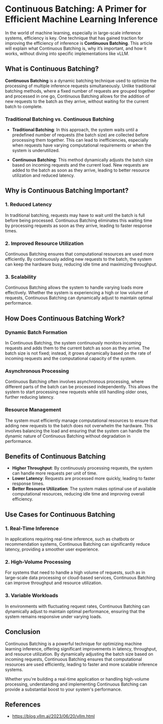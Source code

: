 # Continuous Batching: A Primer for Efficient Machine Learning Inference

In the world of machine learning, especially in large-scale inference systems, efficiency is key. One technique that has gained traction for improving the efficiency of inference is **Continuous Batching**. This article will explain what Continuous Batching is, why it’s important, and how it works, without diving into specific implementations like vLLM.

## What is Continuous Batching?

**Continuous Batching** is a dynamic batching technique used to optimize the processing of multiple inference requests simultaneously. Unlike traditional batching methods, where a fixed number of requests are grouped together and processed in one go, Continuous Batching allows for the addition of new requests to the batch as they arrive, without waiting for the current batch to complete.

### Traditional Batching vs. Continuous Batching

- **Traditional Batching**: In this approach, the system waits until a predefined number of requests (the batch size) are collected before processing them together. This can lead to inefficiencies, especially when requests have varying computational requirements or when the system is underutilized.
  
- **Continuous Batching**: This method dynamically adjusts the batch size based on incoming requests and the current load. New requests are added to the batch as soon as they arrive, leading to better resource utilization and reduced latency.

## Why is Continuous Batching Important?

### 1. **Reduced Latency**
In traditional batching, requests may have to wait until the batch is full before being processed. Continuous Batching eliminates this waiting time by processing requests as soon as they arrive, leading to faster response times.

### 2. **Improved Resource Utilization**
Continuous Batching ensures that computational resources are used more efficiently. By continuously adding new requests to the batch, the system can keep the hardware busy, reducing idle time and maximizing throughput.

### 3. **Scalability**
Continuous Batching allows the system to handle varying loads more effectively. Whether the system is experiencing a high or low volume of requests, Continuous Batching can dynamically adjust to maintain optimal performance.

## How Does Continuous Batching Work?

### Dynamic Batch Formation
In Continuous Batching, the system continuously monitors incoming requests and adds them to the current batch as soon as they arrive. The batch size is not fixed; instead, it grows dynamically based on the rate of incoming requests and the computational capacity of the system.

### Asynchronous Processing
Continuous Batching often involves asynchronous processing, where different parts of the batch can be processed independently. This allows the system to start processing new requests while still handling older ones, further reducing latency.

### Resource Management
The system must efficiently manage computational resources to ensure that adding new requests to the batch does not overwhelm the hardware. This involves balancing the load and ensuring that the system can handle the dynamic nature of Continuous Batching without degradation in performance.

## Benefits of Continuous Batching

- **Higher Throughput**: By continuously processing requests, the system can handle more requests per unit of time.
- **Lower Latency**: Requests are processed more quickly, leading to faster response times.
- **Better Resource Utilization**: The system makes optimal use of available computational resources, reducing idle time and improving overall efficiency.

## Use Cases for Continuous Batching

### 1. **Real-Time Inference**
In applications requiring real-time inference, such as chatbots or recommendation systems, Continuous Batching can significantly reduce latency, providing a smoother user experience.

### 2. **High-Volume Processing**
For systems that need to handle a high volume of requests, such as in large-scale data processing or cloud-based services, Continuous Batching can improve throughput and resource utilization.

### 3. **Variable Workloads**
In environments with fluctuating request rates, Continuous Batching can dynamically adjust to maintain optimal performance, ensuring that the system remains responsive under varying loads.

## Conclusion

Continuous Batching is a powerful technique for optimizing machine learning inference, offering significant improvements in latency, throughput, and resource utilization. By dynamically adjusting the batch size based on incoming requests, Continuous Batching ensures that computational resources are used efficiently, leading to faster and more scalable inference systems.

Whether you're building a real-time application or handling high-volume processing, understanding and implementing Continuous Batching can provide a substantial boost to your system's performance.

## References

- https://blog.vllm.ai/2023/06/20/vllm.html
